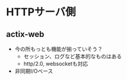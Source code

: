 # HTTPサーバ側

## actix-web

- 今の所もっとも機能が揃っていそう？
  - セッション、ログなど基本的なものはある
  - http/2.0, websocketも対応
- 非同期I/Oベース
